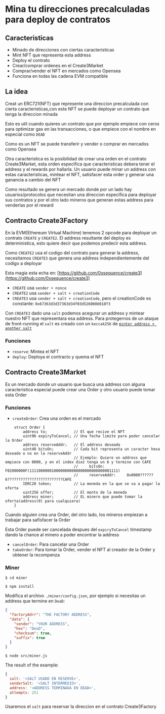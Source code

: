 # Mina tu direcciones precalculadas para deploy de contratos

## Caracteristicas

- Minado de direcciones con ciertas caracteristicas
- Mint NFT que representa esta address
- Deploy el contrato
- Crear/comprar ordenes en el Create3Market
- Comprar/vender el NFT en mercados como Opensea
- Funciona en todas las cadena EVM compatible

## La idea

Creat un ERC721(NFT) que represente una direccion precalculada con cierta caracteristicas,con este NFT se puede deployar un contrato que tenga la direccion minada

Esto es util cuando quieres un contrato que por ejemplo empiece con ceros para optimizar gas en las transacciones, o que empiece con el nombre en especial como `DEAD`

Como es un NFT se puede transferir y vender o comprar en mercados como Opensea

Otra caracteristica es la posibilidad de crear una orden en el contrato Create3Market, esta orden especifica que caracteristicas debera tener el address y el rewards por hallarla. Un usuario puede minar un address con estas caracteristicas, mintear el NFT, satisfacer esta order y generar una ganancia a cambio del NFT

Como resultado se genera un mercado donde por un lado hay usuarios/protocolos que necesitan una direccion especifica para deployar sus contratos y por el otro lado mineros que generan estas address para venderlas por el reward

## Contracto Create3Factory

En la EVM(Ethereum Virtual Machine) tenemos 2 opcode para deployar un contrato `CREATE` y `CREATE2`. El address resultante del deploy es deterministica, esto quiere decir que podemos predecir esta address.

Como `CREATE2` usa el codigo del contrato para generar la address, necesitamos `CREATE3` que genera una address independientemente del codigo a deployar

Esta magia esta echa en: [https://github.com/0xsequence/create3](https://github.com/0xsequence/create3)

- `CREATE` usa `sender + nonce`
- `CREATE2` usa `sender + salt + creationCode`
- `CREATE3` usa `sender + salt + creationCode`, pero el creationCode es constante: `0x67363d3d37363d34f03d5260086018f3`

Con `CREATE3` dado una `salt` podemos acegurar un address y mintear nuestro NFT que representara esa address. Para protegernos de un ataque de front-running el `salt` es creado con un `keccak256` de [`minter address + another salt`](https://github.com/rotcivegaf/create3/blob/9e6b01e7caa8da3e90327acfd1d97dc76e8cb79f/smart-contracts/src/Create3Factory.sol#L60-L67)

### Funciones

- `reserve`: Mintea el NFT
- `deploy`: Deploya el contracto y quema el NFT

## Contracto Create3Market

Es un mercado donde un usuario que busca una address con alguna caracteristica especial puede crear una Order y otro usuario puede tomar esta Order

### Funciones

- `createOrder`: Crea una orden es el mercado

```solidity
    struct Order {
        address to;            // El que recive el NFT
        uint96 expiryToCancel; // Una fecha limite para poder cancelar la Order
        address reserveAddr;   // El address deseada
        uint40 bitsOn;         // Cada bit representa un caracter hexa deseado o no en la reserveAddr
                               // Ejemplo: Quiero un address que empiece con 0000, y en el index diez tenga un 6 y termine con CAFE
                               //     bitsOn: F02000000F(1111000000100000000000000000000000001111)
                               //     reserveAddr:     0x0000??????6?????????????????????????CAFE
        IERC20 token;          // La moneda en la que se va a pagar la oferta
        uint256 offer;         // El monto de la moneda
        address miner;         // EL minero que puede tomar la oferta(address(0) para cualquiera)
    }
```

Cuando alguien crea una Order, del otro lado, los mineros empiezan a trabajar para safisfacer la Order

Esta Order puede ser cancelada despues del `expiryToCancel` timestamp dando la chance al minero a poder encontrar la address

- `cancelOrder`: Para cancelar una Order
- `takeOrder`: Para tomar la Order, vender el NFT al creador de la Order y obtener la recompenza

### Miner

```
$ cd miner
```
```
$ npm install
```

Modifica el archivo `./miner/config.json`, por ejemplo si necesitas un address que termine en `DeaD`:

```json
{
  "factoryAdrr": "THE FACTORY ADDRESS",
  "data": {
    "sender": "YOUR ADDRESS",
    "hex": "DeaD",
    "checksum": true,
    "suffix": true
  }
}
```

```
$ node src/miner.js
```

The result of the example:
```javascript
{
  salt: '<SALT USADO EN RESERVE>',
  senderSalt: '<SALT INTERMEDIO>',
  address: '<ADDRESS TERMINADA EN DEAD>',
  attempts: 251
}
```

Usaremos el `salt` para reservar la direccion en el contrato Create3Factory